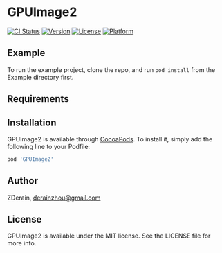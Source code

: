 # GPUImage2

[![CI Status](https://img.shields.io/travis/ZDerain/GPUImage2.svg?style=flat)](https://travis-ci.org/ZDerain/GPUImage2)
[![Version](https://img.shields.io/cocoapods/v/GPUImage2.svg?style=flat)](https://cocoapods.org/pods/GPUImage2)
[![License](https://img.shields.io/cocoapods/l/GPUImage2.svg?style=flat)](https://cocoapods.org/pods/GPUImage2)
[![Platform](https://img.shields.io/cocoapods/p/GPUImage2.svg?style=flat)](https://cocoapods.org/pods/GPUImage2)

## Example

To run the example project, clone the repo, and run `pod install` from the Example directory first.

## Requirements

## Installation

GPUImage2 is available through [CocoaPods](https://cocoapods.org). To install
it, simply add the following line to your Podfile:

```ruby
pod 'GPUImage2'
```

## Author

ZDerain, derainzhou@gmail.com

## License

GPUImage2 is available under the MIT license. See the LICENSE file for more info.
